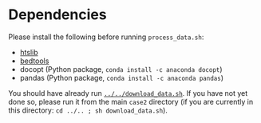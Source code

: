 # Dependencies
Please install the following before running `process_data.sh`:
- [htslib](https://www.htslib.org)
- [bedtools](https://bedtools.readthedocs.io/en/latest/content/installation.html)
- docopt (Python package, `conda install -c anaconda docopt`)
- pandas (Python package, `conda install -c anaconda pandas`)

You should have already run [`../../download_data.sh`](https://github.com/FunctionLab/selene/blob/master/manuscript/case2/download_data.sh). If you have not yet done so, please run it from the main `case2` directory (if you are currently in this directory: `cd ../.. ; sh download_data.sh`).
